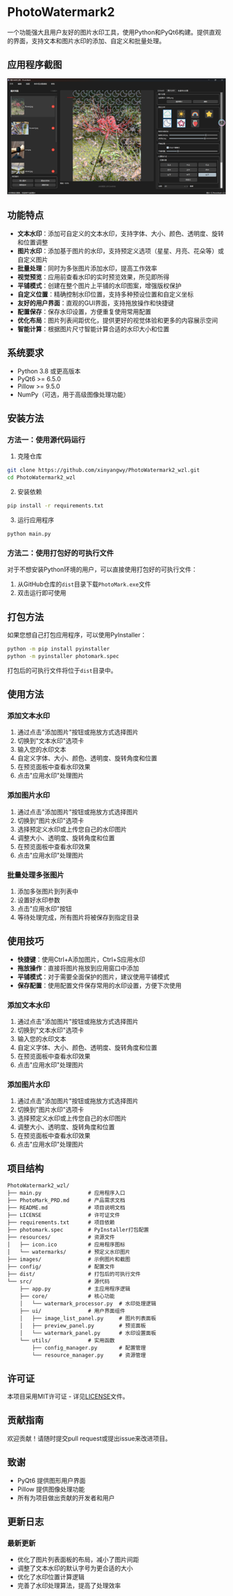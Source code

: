 # PhotoWatermark2

一个功能强大且用户友好的图片水印工具，使用Python和PyQt6构建。提供直观的界面，支持文本和图片水印的添加、自定义和批量处理。

## 应用程序截图

![PhotoWatermark2界面预览](images/Snipaste_2025-10-11_23-57-35.png)

## 功能特点

- **文本水印**：添加可自定义的文本水印，支持字体、大小、颜色、透明度、旋转和位置调整
- **图片水印**：添加基于图片的水印，支持预定义选项（星星、月亮、花朵等）或自定义图片
- **批量处理**：同时为多张图片添加水印，提高工作效率
- **视觉预览**：应用前查看水印的实时预览效果，所见即所得
- **平铺模式**：创建在整个图片上平铺的水印图案，增强版权保护
- **自定义位置**：精确控制水印位置，支持多种预设位置和自定义坐标
- **友好的用户界面**：直观的GUI界面，支持拖放操作和快捷键
- **配置保存**：保存水印设置，方便重复使用常用配置
- **优化布局**：图片列表间距优化，提供更好的视觉体验和更多的内容展示空间
- **智能计算**：根据图片尺寸智能计算合适的水印大小和位置

## 系统要求

- Python 3.8 或更高版本
- PyQt6 >= 6.5.0
- Pillow >= 9.5.0
- NumPy（可选，用于高级图像处理功能）

## 安装方法

### 方法一：使用源代码运行

1. 克隆仓库

```bash
git clone https://github.com/xinyangwy/PhotoWatermark2_wzl.git
cd PhotoWatermark2_wzl
```

2. 安装依赖

```bash
pip install -r requirements.txt
```

3. 运行应用程序

```bash
python main.py
```

### 方法二：使用打包好的可执行文件

对于不想安装Python环境的用户，可以直接使用打包好的可执行文件：

1. 从GitHub仓库的`dist`目录下载`PhotoMark.exe`文件
2. 双击运行即可使用

## 打包方法

如果您想自己打包应用程序，可以使用PyInstaller：

```bash
python -m pip install pyinstaller
python -m pyinstaller photomark.spec
```

打包后的可执行文件将位于`dist`目录中。

## 使用方法

### 添加文本水印
1. 通过点击"添加图片"按钮或拖放方式选择图片
2. 切换到"文本水印"选项卡
3. 输入您的水印文本
4. 自定义字体、大小、颜色、透明度、旋转角度和位置
5. 在预览面板中查看水印效果
6. 点击"应用水印"处理图片

### 添加图片水印
1. 通过点击"添加图片"按钮或拖放方式选择图片
2. 切换到"图片水印"选项卡
3. 选择预定义水印或上传您自己的水印图片
4. 调整大小、透明度、旋转角度和位置
5. 在预览面板中查看水印效果
6. 点击"应用水印"处理图片

### 批量处理多张图片
1. 添加多张图片到列表中
2. 设置好水印参数
3. 点击"应用水印"按钮
4. 等待处理完成，所有图片将被保存到指定目录

## 使用技巧

- **快捷键**：使用Ctrl+A添加图片，Ctrl+S应用水印
- **拖放操作**：直接将图片拖放到应用窗口中添加
- **平铺模式**：对于需要全面保护的图片，建议使用平铺模式
- **保存配置**：使用配置文件保存常用的水印设置，方便下次使用

### 添加文本水印
1. 通过点击"添加图片"按钮或拖放方式选择图片
2. 切换到"文本水印"选项卡
3. 输入您的水印文本
4. 自定义字体、大小、颜色、透明度、旋转角度和位置
5. 在预览面板中查看水印效果
6. 点击"应用水印"处理图片

### 添加图片水印
1. 通过点击"添加图片"按钮或拖放方式选择图片
2. 切换到"图片水印"选项卡
3. 选择预定义水印或上传您自己的水印图片
4. 调整大小、透明度、旋转角度和位置
5. 在预览面板中查看水印效果
6. 点击"应用水印"处理图片

## 项目结构

```
PhotoWatermark2_wzl/
├── main.py               # 应用程序入口
├── PhotoMark_PRD.md      # 产品需求文档
├── README.md             # 项目说明文档
├── LICENSE               # 许可证文件
├── requirements.txt      # 项目依赖
├── photomark.spec        # PyInstaller打包配置
├── resources/            # 资源文件
│   ├── icon.ico          # 应用程序图标
│   └── watermarks/       # 预定义水印图片
├── images/               # 示例图片和截图
├── config/               # 配置文件
├── dist/                 # 打包后的可执行文件
└── src/                  # 源代码
    ├── app.py            # 主应用程序逻辑
    ├── core/             # 核心功能
    │   └── watermark_processor.py  # 水印处理逻辑
    ├── ui/               # 用户界面组件
    │   ├── image_list_panel.py     # 图片列表面板
    │   ├── preview_panel.py        # 预览面板
    │   └── watermark_panel.py      # 水印设置面板
    └── utils/            # 实用函数
        ├── config_manager.py       # 配置管理
        └── resource_manager.py     # 资源管理
```

## 许可证

本项目采用MIT许可证 - 详见[LICENSE](LICENSE)文件。

## 贡献指南

欢迎贡献！请随时提交pull request或提出issue来改进项目。

## 致谢

- PyQt6 提供图形用户界面
- Pillow 提供图像处理功能
- 所有为项目做出贡献的开发者和用户

## 更新日志

### 最新更新
- 优化了图片列表面板的布局，减小了图片间距
- 调整了文本水印的默认字号为更合适的大小
- 优化了水印位置计算逻辑
- 完善了水印处理算法，提高了处理效率